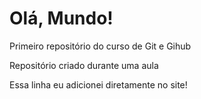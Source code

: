# Olá, Mundo!
 Primeiro repositório do  curso de Git e Gihub
 
 Repositório criado durante uma aula
 
 Essa linha eu adicionei diretamente no site!
